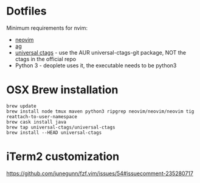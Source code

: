 # Dotfiles

Minimum requirements for nvim:

* [neovim](https://github.com/neovim/neovim)
* [ag](https://github.com/ggreer/the_silver_searcher)
* [universal ctags](https://github.com/universal-ctags/ctags) - use the AUR universal-ctags-git package, NOT the ctags in the official repo
* Python 3 - deoplete uses it, the executable needs to be python3

# OSX Brew installation

```
brew update
brew install node tmux maven python3 ripgrep neovim/neovim/neovim tig reattach-to-user-namespace
brew cask install java
brew tap universal-ctags/universal-ctags
brew install --HEAD universal-ctags
```

# iTerm2 customization

https://github.com/junegunn/fzf.vim/issues/54#issuecomment-235280717
